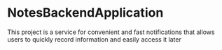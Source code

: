 # NotesBackendApplication
This project is a service for convenient and fast notifications that allows users to quickly record information and easily access it later
